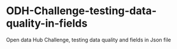 # ODH-Challenge-testing-data-quality-in-fields
Open data Hub Challenge, testing data quality and fields in Json file
